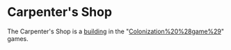 # Carpenter's Shop

The Carpenter's Shop is a [building](building) in the "[Colonization%20%28game%29](Colonization)" games.